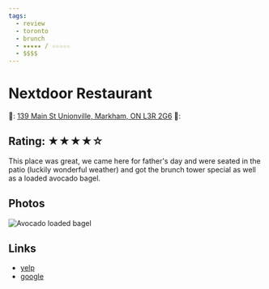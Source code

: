 ```yaml
---
tags:
  - review
  - toronto
  - brunch
  - ★★★★★ / ☆☆☆☆☆
  - $$$$
---
```

# Nextdoor Restaurant

📌: [139 Main St Unionville, Markham, ON L3R 2G6](https://maps.app.goo.gl/6Ui6iTxDwkK3xS8R6)
💸: $$$$

## Rating: ★★★★☆

This place was great, we came here for father's day and were seated in the patio (luckily wonderful weather) and got the brunch tower special as well as a loaded avocado bagel.

## Photos

![Avocado loaded bagel](https://res.cloudinary.com/drwjkxxud/image/upload/v1721090664/2AAB9F40-F86E-41B9-8631-75B15598AE02_e8h2xg.jpg)

## Links

- [yelp]()
- [google]()